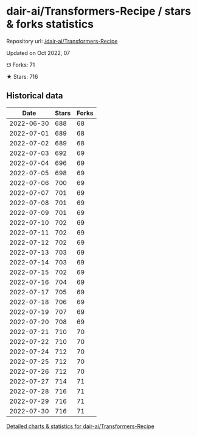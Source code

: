 # dair-ai/Transformers-Recipe / stars & forks statistics

Repository url: [/dair-ai/Transformers-Recipe](https://github.com/dair-ai/Transformers-Recipe)

Updated on Oct 2022, 07

☋ Forks: 71

★ Stars: 716

## Historical data
| Date | Stars | Forks |
|------|-------|-------|
| 2022-06-30 | 688 | 68 | 
| 2022-07-01 | 689 | 68 | 
| 2022-07-02 | 689 | 68 | 
| 2022-07-03 | 692 | 69 | 
| 2022-07-04 | 696 | 69 | 
| 2022-07-05 | 698 | 69 | 
| 2022-07-06 | 700 | 69 | 
| 2022-07-07 | 701 | 69 | 
| 2022-07-08 | 701 | 69 | 
| 2022-07-09 | 701 | 69 | 
| 2022-07-10 | 702 | 69 | 
| 2022-07-11 | 702 | 69 | 
| 2022-07-12 | 702 | 69 | 
| 2022-07-13 | 703 | 69 | 
| 2022-07-14 | 703 | 69 | 
| 2022-07-15 | 702 | 69 | 
| 2022-07-16 | 704 | 69 | 
| 2022-07-17 | 705 | 69 | 
| 2022-07-18 | 706 | 69 | 
| 2022-07-19 | 707 | 69 | 
| 2022-07-20 | 708 | 69 | 
| 2022-07-21 | 710 | 70 | 
| 2022-07-22 | 710 | 70 | 
| 2022-07-24 | 712 | 70 | 
| 2022-07-25 | 712 | 70 | 
| 2022-07-26 | 712 | 70 | 
| 2022-07-27 | 714 | 71 | 
| 2022-07-28 | 716 | 71 | 
| 2022-07-29 | 716 | 71 | 
| 2022-07-30 | 716 | 71 | 


[Detailed charts & statistics for dair-ai/Transformers-Recipe](https://reviewgithub.com/rep/dair-ai/Transformers-Recipe)
